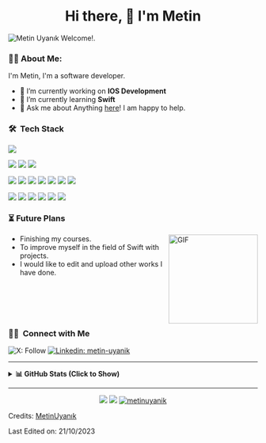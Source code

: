 <h1 align="center">Hi there, 👋 I'm Metin </h1>

![Metin Uyanık Welcome!.](https://media.discordapp.net/attachments/825776443153055795/1159609770660069396/WELCOME_1.png?ex=6531a5c1&is=651f30c1&hm=42d1a423ca1487e6c2a06089d680c09d6fe567962e854a61978f85796f6a891e&=&width=2262&height=754)

### 👨‍💻 About Me:

I'm Metin, I'm a software developer.

- 🔭 I’m currently working on **IOS Development**
- 🌱 I’m currently learning **Swift**
- 💬 Ask me about Anything [here](https://github.com/metinuyanik/metinuyanik/issues/)! I am happy to help.

### 🛠 &nbsp;Tech Stack
![](https://img.shields.io/badge/GitHub-Git-informational?style=flat&logo=git&logoColor=white&color=red)

![](https://img.shields.io/badge/OS-Mac-informational?style=flat&logo=apple&logoColor=white&color=white)
![](https://img.shields.io/badge/OS-Windows-informational?style=flat&logo=windows&logoColor=white&color=blue)
![](https://img.shields.io/badge/OS-Linux-informational?style=flat&logo=linux&logoColor=white&color=black)

![](https://img.shields.io/badge/Code-Swift-informational?style=flat&logo=swift&logoColor=white&color=orange)
![](https://img.shields.io/badge/Code-HTML5-informational?style=flat&logo=html5&logoColor=white&color=orange)
![](https://img.shields.io/badge/Code-CSS3-informational?style=flat&logo=css3&logoColor=white&color=blue)
![](https://img.shields.io/badge/Code-Csharp-informational?style=flat&logo=csharp&logoColor=white&color=purple)
![](https://img.shields.io/badge/Code-Js-informational?style=flat&logo=javascript&logoColor=white&color=yellow)
![](https://img.shields.io/badge/Code-Python-informational?style=flat&logo=python&logoColor=white&color=cyanblue)
![](https://img.shields.io/badge/Code-SQL-informational?style=flat&logo=mysql&logoColor=white&color=lightblue)

![](https://img.shields.io/badge/IDE-Xcode-informational?style=flat&logo=xcode&logoColor=white&color=blue)
![](https://img.shields.io/badge/IDE-VSCode-informational?style=flat&logo=visual-studio-code&logoColor=white&color=blue)
![](https://img.shields.io/badge/IDE-VS-informational?style=flat&logo=visualstudio&logoColor=white&color=purple)
![](https://img.shields.io/badge/IDE-Eclipseide-informational?style=flat&logo=eclipseide&logoColor=white&color=yellow)
![](https://img.shields.io/badge/IDE-PyCharm-informational?style=flat&logo=pycharm&logoColor=white&color=black)
![](https://img.shields.io/badge/IDE-Unity-informational?style=flat&logo=unity&logoColor=white&color=black)

### ⏳ Future Plans

<img align="right" alt="GIF" height="180px" src="https://media.giphy.com/media/xsF1FSDbjguis/giphy.gif" />

- Finishing my courses.
- To improve myself in the field of Swift with projects.
- I would like to edit and upload other works I have done.

<br>
<br>
<br>
<br>


### 🤝🏻 &nbsp;Connect with Me

![X: Follow](https://img.shields.io/twitter/follow/_Metin_Uynk_)
[![Linkedin: metin-uyanik](https://img.shields.io/badge/-metinuyanik-blue?style=flat-square&logo=Linkedin&logoColor=white&link=https://www.linkedin.com/in/metin-uyanik/)](https://www.linkedin.com/in/metin-uyanik/)

------

<details>
<summary> <b>📊 GitHub Stats (Click to Show)</b></summary>
<p align="center">
<a href="https://github.com/metinuyanik">
  <img height="140em" src="https://github-readme-stats-eight-theta.vercel.app/api?username=metinuyanik&show_icons=true&theme=algolia&include_all_commits=true&count_private=true"/>
  <img height="140em" src="https://github-readme-stats-eight-theta.vercel.app/api/top-langs/?username=metinuyanik&layout=compact&langs_count=8&theme=algolia"/>
</a>
</p>
</details>

------
<p align="center">
<a href="https://github.com/metinuyanik/"><img src="https://img.shields.io/github/followers/metinuyanik?style=flat-square?color=%234CC61E&label=GitHub%20Followers%20"/></a>
<a href="https://github.com/metinuyanik/"><img src="https://img.shields.io/github/last-commit/metinuyanik/metinuyanik?style=flat-square?color=white&label=Last%20Updated%20"/></a>
<a href="https://github.com/metinuyanik/"><img src="https://komarev.com/ghpvc/?username=metinuyanik" alt="metinuyanik" /></a>
</p>



Credits: [MetinUyanık](https://github.com/metinuyanik/metinuyanik)

Last Edited on: 21/10/2023
